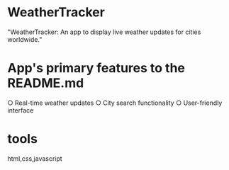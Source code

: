 # WeatherTracker
"WeatherTracker: An app to display live weather updates for cities worldwide."

# App's primary features to the README.md
○ Real-time weather updates
○ City search functionality
○ User-friendly interface

# tools 
html,css,javascript
